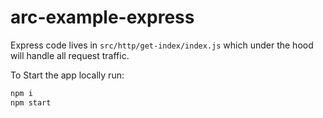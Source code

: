# arc-example-express

Express code lives in `src/http/get-index/index.js` which under the hood will handle all request traffic. 

To Start the app locally run:

```bash
npm i
npm start
```
